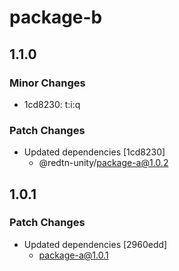# package-b

## 1.1.0

### Minor Changes

- 1cd8230: t:i:q

### Patch Changes

- Updated dependencies [1cd8230]
  - @redtn-unity/package-a@1.0.2

## 1.0.1

### Patch Changes

- Updated dependencies [2960edd]
  - package-a@1.0.1
